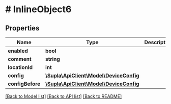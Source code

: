 # # InlineObject6

## Properties

Name | Type | Description | Notes
------------ | ------------- | ------------- | -------------
**enabled** | **bool** |  | [optional]
**comment** | **string** |  | [optional]
**locationId** | **int** |  | [optional]
**config** | [**\Supla\ApiClient\Model\DeviceConfig**](DeviceConfig.md) |  | [optional]
**configBefore** | [**\Supla\ApiClient\Model\DeviceConfig**](DeviceConfig.md) |  | [optional]

[[Back to Model list]](../../README.md#models) [[Back to API list]](../../README.md#endpoints) [[Back to README]](../../README.md)
